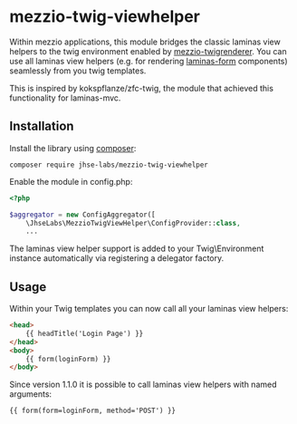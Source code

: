 # mezzio-twig-viewhelper

Within mezzio applications, this module bridges the classic laminas view helpers to the twig environment enabled by [mezzio-twigrenderer](https://github.com/mezzio/mezzio-twigrenderer).
You can use all laminas view helpers (e.g. for rendering [laminas-form](https://github.com/laminas/laminas-form) components) seamlessly from you twig templates.

This is inspired by kokspflanze/zfc-twig, the module that achieved this functionality for laminas-mvc.  

Installation
------------

Install the library using [composer](https://getcomposer.org):

    composer require jhse-labs/mezzio-twig-viewhelper

Enable the module in config.php:

```php
<?php

$aggregator = new ConfigAggregator([
    \JhseLabs\MezzioTwigViewHelper\ConfigProvider::class,
    ...
```
The laminas view helper support is added to your Twig\Environment instance automatically via registering a delegator factory.

Usage
-----

Within your Twig templates you can now call all your laminas view helpers:
```html
<head>
    {{ headTitle('Login Page') }}
</head>
<body>
    {{ form(loginForm) }}
</body>
```

Since version 1.1.0 it is possible to call laminas view helpers with named arguments:
```html
{{ form(form=loginForm, method='POST') }}
```
